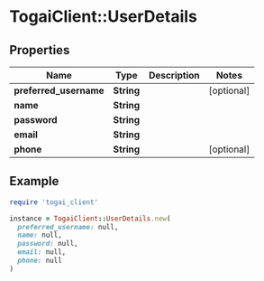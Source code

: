 # TogaiClient::UserDetails

## Properties

| Name | Type | Description | Notes |
| ---- | ---- | ----------- | ----- |
| **preferred_username** | **String** |  | [optional] |
| **name** | **String** |  |  |
| **password** | **String** |  |  |
| **email** | **String** |  |  |
| **phone** | **String** |  | [optional] |

## Example

```ruby
require 'togai_client'

instance = TogaiClient::UserDetails.new(
  preferred_username: null,
  name: null,
  password: null,
  email: null,
  phone: null
)
```

